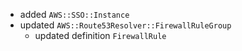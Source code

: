 - added `AWS::SSO::Instance`
- updated `AWS::Route53Resolver::FirewallRuleGroup`
  - updated definition `FirewallRule`
